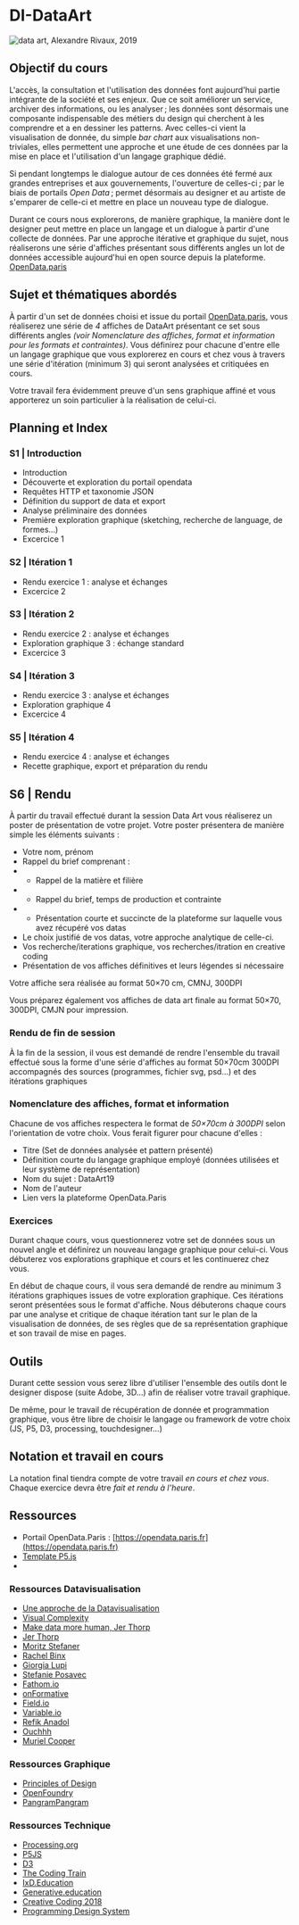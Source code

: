 # DI-DataArt
![data art, Alexandre Rivaux, 2019](https://www.arivaux.com/preprod/bannergif.gif)

## Objectif du cours
L'accès, la consultation et l'utilisation des données font aujourd'hui partie intégrante de la société et ses enjeux. Que ce soit améliorer un service, archiver des informations, ou les analyser ; les données sont désormais une composante indispensable des métiers du design qui cherchent à les comprendre et a en dessiner les patterns. Avec celles-ci vient la visualisation de donnée, du simple *bar chart* aux visualisations non-triviales, elles permettent une approche et une étude de ces données par la mise en place et l'utilisation d'un langage graphique dédié.

Si pendant longtemps le dialogue autour de ces données été fermé aux grandes entreprises et aux gouvernements, l'ouverture de celles-ci ; par le biais de portails *Open Data* ; permet désormais au designer et au artiste de s'emparer de celle-ci et mettre en place un nouveau type de dialogue.

Durant ce cours nous explorerons, de manière graphique, la manière dont le designer peut mettre en place un langage et un dialogue à partir d'une collecte de données. Par une approche itérative et graphique du sujet, nous réaliserons une série d'affiches présentant sous différents angles un lot de données accessible aujourd'hui en open source depuis la plateforme. [OpenData.paris](https://opendata.paris.fr/explore/?sort=modified)

## Sujet et thématiques abordés
À partir d'un set de données choisi et issue du portail [OpenData.paris](https://opendata.paris.fr), vous réaliserez une série de *4* affiches de DataArt présentant ce set sous différents angles _(voir *Nomenclature des affiches, format et information* pour les formats et contraintes)_.
Vous définirez pour chacune d'entre elle un langage graphique que vous explorerez en cours et chez vous à travers une série d'itération (minimum 3) qui seront analysées et critiquées en cours.

Votre travail fera évidemment preuve d'un sens graphique affiné et vous apporterez un soin particulier à la réalisation de celui-ci.

## Planning et Index
### S1 | Introduction
* Introduction
* Découverte et exploration du portail opendata
* Requêtes HTTP et taxonomie JSON
* Définition du support de data et export
* Analyse préliminaire des données
* Première exploration graphique (sketching, recherche de  language, de formes...)
* Excercice 1

### S2 | Itération 1
* Rendu exercice 1 : analyse et échanges
* Excercice 2

### S3 | Itération 2
* Rendu exercice 2 : analyse et échanges
* Exploration graphique 3 : échange standard
* Excercice 3

### S4 | Itération 3
* Rendu exercice 3 : analyse et échanges
* Exploration graphique 4
* Excercice 4

### S5 | Itération 4
* Rendu exercice 4 : analyse et échanges
* Recette graphique, export et préparation du rendu

## S6 | Rendu
À partir du travail effectué durant la session Data Art vous réaliserez un poster de présentation de votre projet.
Votre poster présentera de manière simple les éléments suivants : 

* Votre nom, prénom
* Rappel du brief comprenant :
* * Rappel de la matière et filière
* * Rappel du brief, temps de production et contrainte
* * Présentation courte et succincte de la plateforme sur laquelle vous avez récupéré vos datas
* Le choix justifié de vos datas, votre approche analytique de celle-ci.
* Vos recherche/iterations graphique, vos recherches/itration en creative coding
* Présentation de vos affiches définitives et leurs légendes si nécessaire

Votre affiche sera réalisée au format 50×70 cm, CMNJ, 300DPI

Vous préparez également vos affiches de data art finale au format 50×70, 300DPI, CMJN pour impression.

### Rendu de fin de session
À la fin de la session, il vous est demandé de rendre l'ensemble du travail effectué sous la forme d'une série d'affiches au format 50×70cm 300DPI accompagnés des sources (programmes, fichier svg, psd...) et des itérations graphiques

### Nomenclature des affiches, format et information
Chacune de vos affiches respectera le format de _50×70cm à 300DPI_ selon l'orientation de votre choix. Vous ferait figurer pour chacune d'elles :
* Titre (Set de données analysée et pattern présenté)
* Définition courte du langage graphique employé (données utilisées et leur système de représentation)
* Nom du sujet : DataArt19
* Nom de l'auteur
* Lien vers la plateforme OpenData.Paris

### Exercices
Durant chaque cours, vous questionnerez votre set de données sous un nouvel angle et définirez un nouveau langage graphique pour celui-ci. Vous débuterez vos explorations graphique et cours et les continuerez chez vous.

En début de chaque cours, il vous sera demandé de rendre au minimum 3 itérations graphiques issues de votre exploration graphique. Ces itérations seront présentées sous le format d'affiche.
Nous débuterons chaque cours par une analyse et critique de chaque itération tant sur le plan de la visualisation de données, de ses règles que de sa représentation graphique et son travail de mise en pages.

## Outils
Durant cette session vous serez libre d'utiliser l'ensemble des outils dont le designer dispose (suite Adobe, 3D...) afin de réaliser votre travail graphique.

De même, pour le travail de récupération de donnée et programmation graphique, vous être libre de choisir le langage ou framework de votre choix (JS, P5, D3, processing, touchdesigner...)

## Notation et travail en cours
La notation final tiendra compte de votre travail *en cours et chez vous*.
Chaque exercice devra être *fait et rendu à l'heure*.

## Ressources

* Portail OpenData.Paris : [https://opendata.paris.fr](https://opendata.paris.fr)
* [Template P5.js](https://editor.p5js.org/arivaux@gmail.com/sketches/Oez5BggKv)
* 

### Ressources Datavisualisation
* [Une approche de la Datavisualisation](https://docs.google.com/presentation/d/1B0zyRjWXHLkOw4ZBHcSYy2JsCLYGqN18hnX92vayz5Q/edit?usp=sharing)
* [Visual Complexity](http://www.visualcomplexity.com/vc/)
* [Make data more human, Jer Thorp](https://www.ted.com/talks/jer_thorp_make_data_more_human)
* [Jer Thorp](http://blog.blprnt.com/)
* [Moritz Stefaner](http://truth-and-beauty.net/)
* [Rachel Binx](https://rachelbinx.com/)
* [Giorgia Lupi](http://giorgialupi.com/)
* [Stefanie Posavec](http://www.stefanieposavec.com/)
* [Fathom.io](https://fathom.info/)
* [onFormative](https://www.onformative.com/)
* [Field.io](https://www.field.io/)
* [Variable.io](http://variable.io/)
* [Refik Anadol](http://refikanadol.com/)
* [Ouchhh](http://www.ouchhh.tv/)
* [Muriel Cooper](http://indexgrafik.fr/muriel-cooper/)

### Ressources Graphique
* [Principles of Design](https://docs.google.com/presentation/d/1QkXHGhG5xLnuziBpV72MuESpBEX7Y3478iDi0-viR5k/edit#slide=id.g19ef2af6f9_0_6)
* [OpenFoundry](https://open-foundry.com/)
* [PangramPangram](https://pangrampangram.com/)

### Ressources Technique
* [Processing.org](https://processing.org/)
* [P5JS](https://p5js.org/)
* [D3](https://d3js.org/)
* [The Coding Train](https://www.youtube.com/channel/UCvjgXvBlbQiydffZU7m1_aw)
* [IxD.Education](http://ixd.education/)
* [Generative.education](http://generative.ixd.education/)
* [Creative Coding 2018](https://alexr4.github.io/CC2018-eartsup/)
* [Programming Design System](https://programmingdesignsystems.com/)
